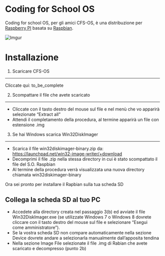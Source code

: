 Coding for School OS
===
Coding for school OS, per gli amici CFS-OS, è una distribuzione per [Raspberry PI](http://www.raspberrypi.org) basata su [Raspbian](http://www.raspbian.org).

![Imgur](http://i.imgur.com/vFVXEB7.png?1)

Installazione
===

1. Scaricare CFS-OS
---
Cliccate qui: to_be_complete

2. Scompattare il file che avete scaricato
---
* Cliccate con il tasto destro del mouse sul file e nel menù che vo apparirà selezionate “Extract all”
* Attendi il completamento della procedura, al termine apparirà un file con estensione .img

3. Se hai Windows scarica Win32DiskImager
---
* Scarica il file win32diskimager-binary.zip da: https://launchpad.net/win32-image-writer/+download
* Decomprimi il file .zip nella stessa directory in cui è stato scompattato il file del S.O. Raspbian
* Al termine della procedura verrà visualizzata una nuova directory chiamata win32diskimager-binary

Ora sei pronto per installare il Rapbian sulla tua scheda SD 

Collega la scheda SD al tuo PC
---
* Accedete alla directory creata nel passaggio 3(b) ed avviate il file Win32DiskImager.exe (se utilizzate
Windows 7 o Windows 8 dovrete cliccare con il tasto destro del mouse sul file e selezionare “Esegui come
amministratore”).
* Se la vostra scheda SD non compare automaticamente nella sezione Device dovrete andare a selezionarla
manualmente dall’apposita tendina 
* Nella sezione Image File selezionate il file .img di Rabian che avete scaricato e decompresso (punto 2b) 

